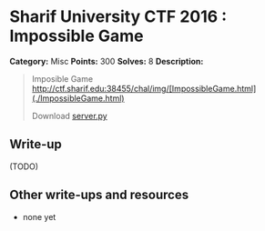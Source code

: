 # Sharif University CTF 2016 : Impossible Game

**Category:** Misc
**Points:** 300
**Solves:** 8
**Description:**

> Imposible Game <http://ctf.sharif.edu:38455/chal/img/[ImpossibleGame.html](./ImpossibleGame.html)>
> 
> Download [server.py](./server.py)


## Write-up

(TODO)

## Other write-ups and resources

* none yet
